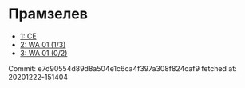 # Прамзелев
- [1: CE](1.md)
- [2: WA 01 (1/3)](2.md)
- [3: WA 01 (0/2)](3.md)

Commit: e7d90554d89d8a504e1c6ca4f397a308f824caf9
 fetched at: 20201222-151404
